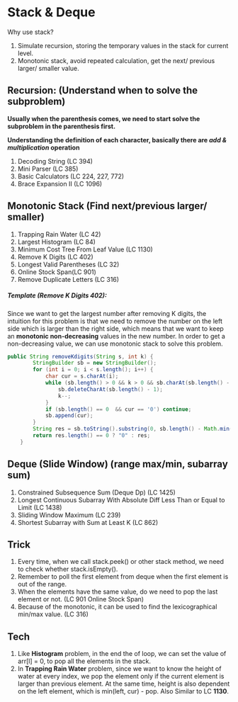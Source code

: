 # Stack & Deque

Why use stack? 

1. Simulate recursion, storing the temporary values in the stack for current level. 
2. Monotonic stack, avoid repeated calculation, get the next/ previous larger/ smaller value. 



## Recursion: (Understand when to solve the subproblem)

**Usually when the parenthesis comes, we need to start solve the subproblem in the parenthesis first.**

**Understanding the definition of each character, basically there are *add & multiplication* operation**

1. Decoding String (LC 394)
2. Mini Parser (LC 385)
3. Basic Calculators (LC 224, 227, 772)
4. Brace Expansion II (LC 1096) 



## Monotonic Stack (Find next/previous larger/ smaller)

1. Trapping Rain Water (LC 42)
2. Largest Histogram (LC 84)
3. Minimum Cost Tree From Leaf Value (LC 1130)
4. Remove K Digits (LC 402)
5. Longest Valid Parentheses (LC 32)
6. Online Stock Span(LC 901)
7. Remove Duplicate Letters (LC 316)



##### Template (Remove K Digits 402): 

Since we want to get the largest number after removing K digits, the intuition for this problem is that we need to remove the number on the left side which is larger than the right side, which means that we want to keep an **monotonic non-decreasing** values in the new number.  In order to get a non-decreasing value, we can use monotonic stack to solve this problem.

```java
public String removeKdigits(String s, int k) {
        StringBuilder sb = new StringBuilder();
        for (int i = 0; i < s.length(); i++) {
            char cur = s.charAt(i);
            while (sb.length() > 0 && k > 0 && sb.charAt(sb.length() - 1) > cur) {
                sb.deleteCharAt(sb.length() - 1);
                k--;
            }
            if (sb.length() == 0  && cur == '0') continue;
            sb.append(cur);
        }
        String res = sb.toString().substring(0, sb.length() - Math.min(sb.length(), k));
        return res.length() == 0 ? "0" : res;
    }
```





## Deque (Slide Window) (range max/min, subarray sum)

1. Constrained Subsequence Sum (Deque Dp) (LC 1425)
2. Longest Continuous Subarray With Absolute Diff Less Than or Equal to Limit (LC 1438)
3. Sliding Window Maximum (LC 239)
4. Shortest Subarray with Sum at Least K (LC 862)



## Trick

1. Every time, when we call stack.peek() or other stack method, we need to check whether stack.isEmpty().
2. Remember to poll the first element from deque when the first element is out of the range.
3. When the elements have the same value, do we need to pop the last element or not. (LC 901 Online Stock Span)
4. Because of the monotonic, it can be used to find the lexicographical min/max value. (LC 316)



## Tech

1. Like **Histogram** problem, in the end the of loop, we can set the value of arr[l] = 0, to pop all the elements in the stack.
2. In **Trapping Rain Water** problem, since we want to know the height of water at every index, we pop the element only if the current element is larger than previous element. At the same time, height is also dependent on the left element, which is min(left, cur) - pop. Also Similar to LC **1130**.

